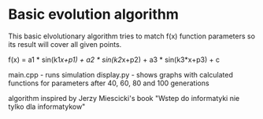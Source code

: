 # Basic evolution algorithm

This basic elvolutionary algorithm tries to match f(x) function parameters so its result will cover all given points.

f(x) = a1 * sin(k1*x+p1) + a2 * sin(k2*x+p2) + a3 * sin(k3*x+p3) + c

main.cpp - runs simulation
display.py - shows graphs with calculated functions for parameters after 40, 60, 80 and 100 generations

algorithm inspired by Jerzy Miescicki's book "Wstep do informatyki nie tylko dla informatykow"
